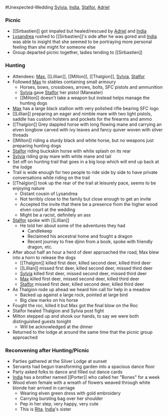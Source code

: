 #Unexpected-Wedding 
[Sylvia](PCs/Past/Sylvia.md), [India](PCs/Current/India.md), [Stalfor](PCs/Current/Stalfor.md), [Adriel](PCs/Current/Adriel.md)
### Picnic
- [[Sirbastien]] got impaled but healed/rescued by [Adriel](PCs/Current/Adriel.md) and [India](PCs/Current/India.md)
- [Lysandrea](NPCs/Living/Lysandrea.md) rushed to [[Sirbastien]]'s side after he was gored and [India](PCs/Current/India.md) was able to insight that she seemed to be portraying more personal feeling than she might for someone else
- Group departed picnic together, ladies tending to [[Sirbastien]] 

### Hunting
- Attendees: [Max](NPCs/Deceased/Max.md), [[Lillian]], [[Milton]], [[Thalgion]], [Sylvia](PCs/Past/Sylvia.md), [Stalfor](PCs/Current/Stalfor.md)
- Followed [Max](NPCs/Deceased/Max.md) to stables containing small armoury
	- Horses, bows, crossbows, arrows, bolts, SFC pistols and ammunition
	- [Sylvia](PCs/Past/Sylvia.md) gave [Stalfor](PCs/Current/Stalfor.md) her pistol (Maneater)
	- [[Milton]] doesn't take a weapon but instead helps manage the hunting dogs
- [Max](NPCs/Deceased/Max.md) has a large black stallion with very polished rifle bearing SFC logo
- [[Lillian]] preparing an eager and nimble mare with two light pistols, saddle has custom holsters and pockets for the firearms and ammo
- [[Thalgion]] Grey dappled horse with long flowing mane and carrying an elven longbow carved with ivy leaves and fancy quiver woven with silver threads
- [[Milton]] riding a sturdy black and white horse, but no weapons just preparing hunting dogs
- [Stalfor](PCs/Current/Stalfor.md) riding buckskin horse with white splash on its rear
- [Sylvia](PCs/Past/Sylvia.md) riding gray mare with white mane and tail
- Set off on hunting trail that goes in a big loop which will end up back at the lodge
- Trail is wide enough for two people to ride side by side to have private conversations while riding on the trail
- [[Thalgion]] took up the rear of the trail at leisurely pace, seems to be enjoying nature
	- Distant cousin of Lysandrea
	- Not terribly close to the family but close enough to get an invite
	- Accepted the invite that there be a presence from the higher wood elven court at the wedding
	- Might be a racist, definitely an ass
- [Stalfor](PCs/Current/Stalfor.md) spoke with [[Lillian]] 
	- He told her about some of the adventures they had
		- Candlekeep
		- Reclaimed his ancestral home and fought a dragon
		- Recent journey to free djinn from a book, spoke with friendly dragon, etc.
- After about half an hour a herd of deer approached the road, Max blew into a horn to release the dogs
	- [[Thalgion]] killed first deer, killed second deer, killed third deer
	- [[Lillian]] missed first deer, killed second deer, missed third deer
	- [Sylvia](PCs/Past/Sylvia.md) killed first deer, missed second deer, missed third deer
	- [Max](NPCs/Deceased/Max.md) killed first deer, missed second deer, killed third deer
	- [Stalfor](PCs/Current/Stalfor.md) missed first deer, killed second deer, killed third deer
- As Thalgion rode up ahead we heard him call for help in a meadow
	- Backed up against a large rock, pointed at large bird
	- Big claw marks on his horse
- Fought the roc, killed it but Max got the final blow on the Roc
- Stalfor healed Thalgion and Sylvia post fight
- Milton stepped up and shook our hands, to say we were both distinguished guests tonight
	- Will be acknowledged at the dinner
- Returned to the lodge at around the same time that the picnic group approached

### Reconvening after Hunting/Picnic
- Parties gathered at the Silver Lodge at sunset
- Servants had begun transforming garden into a spacious dance floor
- Party asked folks to dance and filled out dance cards
- [India](PCs/Current/India.md) has a brother named [[Porter]] who called her "Bones" for a week
- Wood elven female with a wreath of flowers weaved through white blonde hair arrived in carriage
	- Wearing elven green dress with gold embroidery
	- Carrying bursting bag over her shoulder
	- Pep in her step, very happy, very cute
	- This is [Rita](NPCs/Living/Rita.md), [India](PCs/Current/India.md)'s sister